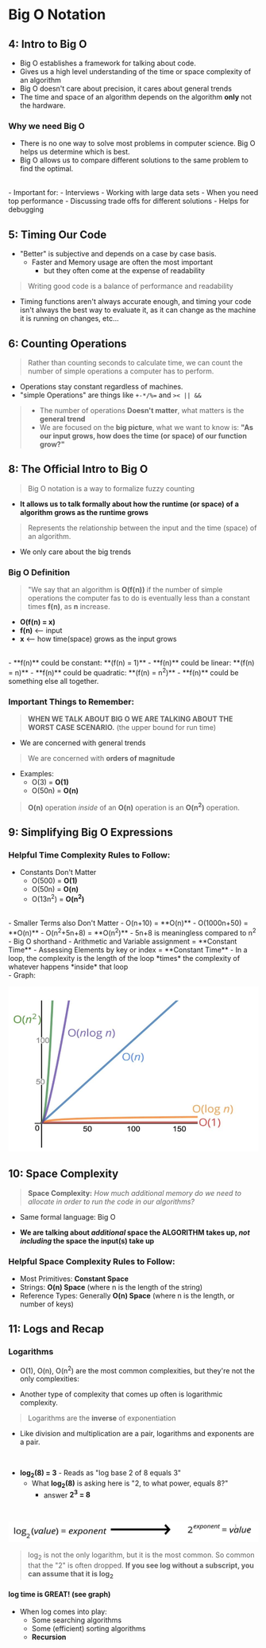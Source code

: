 # Big O Notation

## 4: Intro to Big O

- Big O establishes a framework for talking about code.
- Gives us a high level understanding of the time or space complexity of an algorithm
- Big O doesn't care about precision, it cares about general trends
- The time and space of an algorithm depends on the algorithm **only** not the hardware.

### Why we need Big O

- There is no one way to solve most problems in computer science. Big O helps us determine which is best.
- Big O allows us to compare different solutions to the same problem to find the optimal.
<br>
- Important for:
  - Interviews
  - Working with large data sets
  - When you need top performance
  - Discussing trade offs for different solutions
  - Helps for debugging

## 5: Timing Our Code 

  - "Better" is subjective and depends on a case by case basis.
    - Faster and Memory usage are often the most important
      - but they often come at the expense of readability

> Writing good code is a balance of performance and readability

  - Timing functions aren't always accurate enough, and timing your code isn't always the best way to evaluate it, as it can change as the machine it is running on changes, etc...

## 6: Counting Operations

> Rather than counting seconds to calculate time, we can count the number of simple operations a computer has to perform.

- Operations stay constant regardless of machines.
- "simple Operations" are things like `+-*/%=` and `>< || &&`

> - The number of operations **Doesn't matter**, what matters is the **general trend**
> - We are focused on the **big picture**, what we want to know is: **"As our input grows, how does the time (or space) of our function grow?"**

## 8: The Official Intro to Big O

> Big O notation is a way to formalize fuzzy counting 

- **It allows us to talk formally about how the runtime (or space) of a algorithm grows as the runtime grows**

> Represents the relationship between the input and the time (space) of an algorithm.

- We only care about the big trends

### Big O Definition

> "We say that an algorithm is **O(f(n))** if the number of simple operations the computer fas to do is eventually less than a constant times **f(n)**, as **n** increase.

- **O(f(n) = x)**
- **f(n)** <-- input
- **x**    <-- how time(space) grows as the input grows
<br>
  - **f(n)** could be constant: **(f(n) = 1)**
  - **f(n)** could be linear: **(f(n) = n)**
  - **f(n)** could be quadratic: **(f(n) = n<sup>2</sup>)**
  - **f(n)** could be something else all together.

### Important Things to Remember:

> **WHEN WE TALK ABOUT BIG O WE ARE TALKING ABOUT THE WORST CASE SCENARIO.** 
> (the upper bound for run time)

- We are concerned with general trends

> We are concerned with **orders of magnitude**

- Examples:
  - O(3) = **O(1)**
  - O(50n) = **O(n)**

> **O(n)** operation *inside* of an **O(n)** operation is an **O(n<sup>2</sup>)** operation.

## 9: Simplifying Big O Expressions

### Helpful Time Complexity Rules to Follow:

- Constants Don't Matter
  - O(500) = **O(1)**
  - O(50n) = **O(n)**
  - O(13n<sup>2</sup>) = **O(n<sup>2</sup>)**
<br>
- Smaller Terms also Don't Matter
  - O(n+10) = **O(n)**
  - O(1000n+50) = **O(n)**
  - O(n<sup>2</sup>+5n+8) = **O(n<sup>2</sup>)**
    - 5n+8 is meaningless compared to n<sup>2</sup>
<br>
- Big O shorthand
  - Arithmetic and Variable assignment = **Constant Time**
  - Assessing Elements by key or index = **Constant Time**
  - In a loop, the complexity is the length of the loop *times* the complexity of whatever happens *inside* that loop
<br>
- Graph:

![BigO](./resources/BigO.JPG)

## 10: Space Complexity

> **Space Complexity:** *How much additional memory do we need to allocate in order to run the code in our algorithms?*

- Same formal language: Big O

- **We are talking about *additional* space the ALGORITHM takes up, *not including* the space the input(s) take up** 

### Helpful Space Complexity Rules to Follow:

- Most Primitives: **Constant Space**
- Strings: **O(n) Space** (where n is the length of the string)
- Reference Types: Generally **O(n) Space** (where n is the length, or number of keys)

## 11: Logs and Recap

### Logarithms

- O(1), O(n), O(n<sup>2</sup>) are the most common complexities, but they're not the only complexities:

- Another type of complexity that comes up often is logarithmic complexity.

> Logarithms are the **inverse** of exponentiation 

- Like division and multiplication are a pair, logarithms and exponents are a pair.
<br>

- **log<sub>2</sub>(8) = 3** - Reads as "log base 2 of 8 equals 3"
  - What **log<sub>2</sub>(8)** is asking here is "2, to what power, equals 8?"
    - answer **2<sup>3</sup> = 8**
<br>

![LOG](./resources/Log.JPG)

> log<sub>2</sub> is not the only logarithm, but it is the most common. So common that the "2" is often dropped.
> **If you see log without a subscript, you can assume that it is log<sub>2</sub>**

#### log time is GREAT! (see graph)

- When log comes into play:
  - Some searching algorithms
  - Some (efficient) sorting algorithms
  - **Recursion**